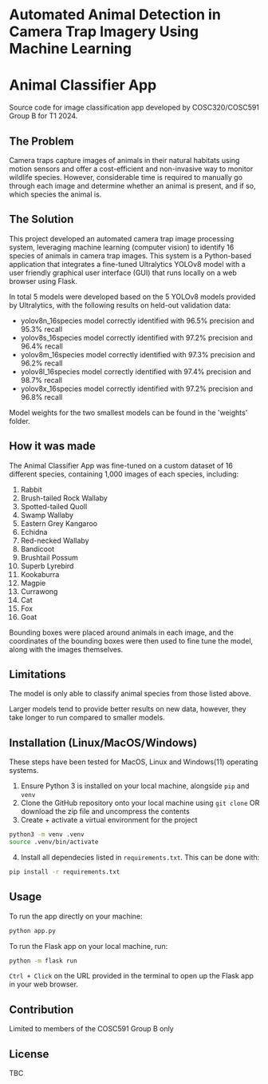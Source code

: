 # Automated Animal Detection in Camera Trap Imagery Using Machine Learning

# Animal Classifier App
Source code for image classification app developed by COSC320/COSC591 Group B for T1 2024. 

## The Problem 
Camera traps capture images of animals in their natural habitats using motion sensors and offer a cost-efficient and non-invasive way to monitor wildlife species. However, considerable time is required to manually go through each image and determine whether an animal is present, and if so, which species the animal is.

## The Solution
This project developed an automated camera trap image processing system, leveraging machine learning (computer vision) to identify 16 species of animals in camera trap images. This system is a Python-based application that integrates a fine-tuned Ultralytics YOLOv8 model with a user friendly graphical user interface (GUI) that runs locally on a web browser using Flask. 

In total 5 models were developed based on the 5 YOLOv8 models provided by Ultralytics, with the following results on held-out validation data:

- yolov8n_16species model correctly identified with 96.5% precision and 95.3% recall
- yolov8s_16species model correctly identified with 97.2% precision and 96.4% recall
- yolov8m_16species model correctly identified with 97.3% precision and 96.2% recall
- yolov8l_16species model correctly identified with 97.4% precision and 98.7% recall
- yolov8x_16species model correctly identified with 97.2% precision and 96.8% recall

Model weights for the two smallest models can be found in the 'weights' folder.

## How it was made
The Animal Classifier App was fine-tuned on a custom dataset of 16 different species, containing 1,000 images of each species, including:

1. Rabbit
2. Brush-tailed Rock Wallaby
3. Spotted-tailed Quoll
4. Swamp Wallaby
5. Eastern Grey Kangaroo
6. Echidna
7. Red-necked Wallaby
8. Bandicoot
9. Brushtail Possum
10. Superb Lyrebird
11. Kookaburra
12. Magpie
13. Currawong
14. Cat
15. Fox
16. Goat

Bounding boxes were placed around animals in each image, and the coordinates of the bounding boxes were then used to fine tune the model, along with the images themselves.

## Limitations
The model is only able to classify animal species from those listed above.

Larger models tend to provide better results on new data, however, they take longer to run compared to smaller models.

## Installation (Linux/MacOS/Windows)
These steps have been tested for MacOS, Linux and Windows(11) operating systems. 

1. Ensure Python 3 is installed on your local machine, alongside `pip` and `venv`
2. Clone the GitHub repository onto your local machine using `git clone` OR download the zip file and uncompress the contents
3. Create + activate a virtual environment for the project
```bash
python3 -m venv .venv
source .venv/bin/activate
```
4. Install all dependecies listed in `requirements.txt`. This can be done with:
```bash
pip install -r requirements.txt
```
## Usage
To run the app directly on your machine:
```bash
python app.py
```
To run the Flask app on your local machine, run:
```bash
python -m flask run
```
`Ctrl + Click` on the URL provided in the terminal to open up the Flask app in your web browser.

## Contribution
Limited to members of the COSC591 Group B only

## License
TBC
